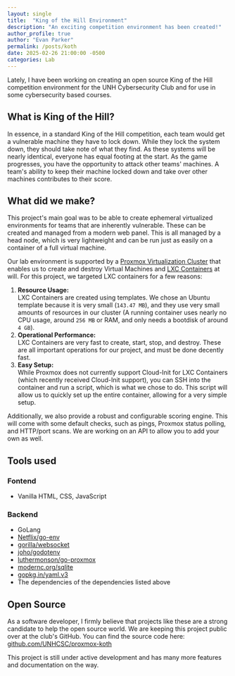 ```yaml
---
layout: single
title:  "King of the Hill Environment"
description: "An exciting competition environment has been created!"
author_profile: true
author: "Evan Parker"
permalink: /posts/koth
date: 2025-02-26 21:00:00 -0500
categories: Lab
---
```


Lately, I have been working on creating an open source King of the Hill competition environment for the UNH Cybersecurity Club and for use in some cybersecurity based courses.

## What is King of the Hill?

In essence, in a standard King of the Hill competition, each team would get a vulnerable machine they have to lock down. While they lock the system down, they should take note of what they find. As these systems will be nearly identical, everyone has equal footing at the start. As the game progresses, you have the opportunity to attack other teams' machines. A team's ability to keep their machine locked down and take over other machines contributes to their score.

## What did we make?

This project's main goal was to be able to create ephemeral virtualized environments for teams that are inherently vulnerable. These can be created and managed from a modern web panel. This is all managed by a head node, which is very lightweight and can be run just as easily on a container of a full virtual machine.

Our lab environment is supported by a [Proxmox Virtualization Cluster](https://proxmox.com/en/) that enables us to create and destroy Virtual Machines and [LXC Containers](https://linuxcontainers.org/lxc/introduction/) at will. For this project, we targeted LXC containers for a few reasons:

1. **Resource Usage:** <br />
    LXC Containers are created using templates. We chose an Ubuntu template because it is very small (`143.47 MB`), and they use very small amounts of resources in our cluster (A running container uses nearly no CPU usage, around `256 MB` or RAM, and only needs a bootdisk of around `4 GB`).
2. **Operational Performance:** <br />
    LXC Containers are very fast to create, start, stop, and destroy. These are all important operations for our project, and must be done decently fast.
3. **Easy Setup:** <br />
    While Proxmox does not currently support Cloud-Init for LXC Containers (which recently received Cloud-Init support), you can SSH into the container and run a script, which is what we chose to do. This script will allow us to quickly set up the entire container, allowing for a very simple setup.

Additionally, we also provide a robust and configurable scoring engine. This will come with some default checks, such as pings, Proxmox status polling, and HTTP/port scans. We are working on an API to allow you to add your own as well.

## Tools used

### Fontend

- Vanilla HTML, CSS, JavaScript

### Backend

- GoLang
- [Netflix/go-env](https://github.com/Netflix/go-env)
- [gorilla/websocket](https://github.com/gorilla/websocket)
- [joho/godotenv](https://github.com/joho/godotenv)
- [luthermonson/go-proxmox](https://github.com/luthermonson/go-proxmox)
- [modernc.org/sqlite](https://modernc.org/sqlite)
- [gopkg.in/yaml.v3](https://pkg.go.dev/gopkg.in/yaml.v3)
- The dependencies of the dependencies listed above

## Open Source

As a software developer, I firmly believe that projects like these are a strong candidate to help the open source world. We are keeping this project public over at the club's GitHub. You can find the source code here: [github.com/UNHCSC/proxmox-koth](https://github.com/UNHCSC/proxmox-koth)

This project is still under active development and has many more features and documentation on the way.
